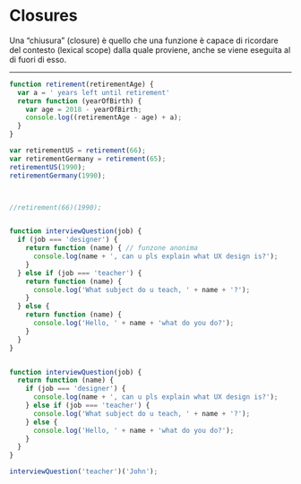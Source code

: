 # Closures

Una “chiusura” (closure) è quello che una funzione è capace di ricordare del contesto (lexical scope) dalla quale proviene, anche se viene eseguita al di fuori di esso.

***

``` javascript
function retirement(retirementAge) {
  var a = ' years left until retirement'
  return function (yearOfBirth) {
    var age = 2018 - yearOfBirth;
    console.log((retirementAge - age) + a);
  }
}

var retirementUS = retirement(66);
var retirementGermany = retirement(65);
retirementUS(1990);
retirementGermany(1990);



//retirement(66)(1990);


function interviewQuestion(job) {
  if (job === 'designer') {
    return function (name) { // funzone anonima
      console.log(name + ', can u pls explain what UX design is?');
    }
  } else if (job === 'teacher') {
    return function (name) {
      console.log('What subject do u teach, ' + name + '?');
    }
  } else {
    return function (name) {
      console.log('Hello, ' + name + 'what do you do?');
    }
  }
}


function interviewQuestion(job) {
  return function (name) {
    if (job === 'designer') {
      console.log(name + ', can u pls explain what UX design is?');
    } else if (job === 'teacher') {
      console.log('What subject do u teach, ' + name + '?');
    } else {
      console.log('Hello, ' + name + 'what do you do?');
    }
  }
}

interviewQuestion('teacher')('John');
```